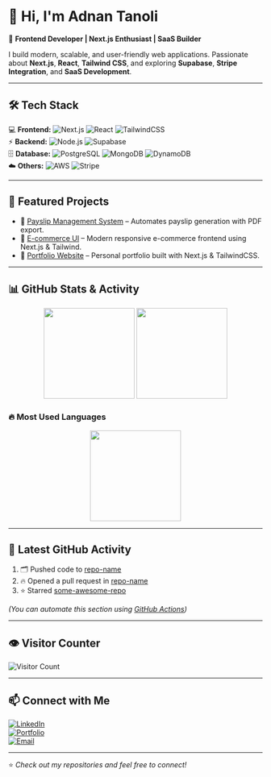 # 👋 Hi, I'm Adnan Tanoli

🚀 **Frontend Developer | Next.js Enthusiast | SaaS Builder**

I build modern, scalable, and user-friendly web applications. Passionate about **Next.js**, **React**, **Tailwind CSS**, and exploring **Supabase**, **Stripe Integration**, and **SaaS Development**.

---

## 🛠️ Tech Stack
💻 **Frontend:** ![Next.js](https://img.shields.io/badge/Next.js-black?style=flat&logo=next.js) ![React](https://img.shields.io/badge/React-blue?style=flat&logo=react) ![TailwindCSS](https://img.shields.io/badge/TailwindCSS-38B2AC?style=flat&logo=tailwind-css)  
⚡ **Backend:** ![Node.js](https://img.shields.io/badge/Node.js-43853D?style=flat&logo=node.js&logoColor=white) ![Supabase](https://img.shields.io/badge/Supabase-3ECF8E?style=flat&logo=supabase)  
🗄️ **Database:** ![PostgreSQL](https://img.shields.io/badge/PostgreSQL-316192?style=flat&logo=postgresql) ![MongoDB](https://img.shields.io/badge/MongoDB-4EA94B?style=flat&logo=mongodb) ![DynamoDB](https://img.shields.io/badge/AWS%20DynamoDB-4053D6?style=flat&logo=amazondynamodb)  
☁️ **Others:** ![AWS](https://img.shields.io/badge/AWS-FF9900?style=flat&logo=amazonaws) ![Stripe](https://img.shields.io/badge/Stripe-626CD9?style=flat&logo=stripe)

---

## 🌟 Featured Projects
- 🔹 [Payslip Management System](#) – Automates payslip generation with PDF export.  
- 🔹 [E-commerce UI](#) – Modern responsive e-commerce frontend using Next.js & Tailwind.  
- 🔹 [Portfolio Website](#) – Personal portfolio built with Next.js & TailwindCSS.  

---

## 📊 GitHub Stats & Activity
<p align="center">
  <img src="https://github-readme-stats.vercel.app/api?username=adnanniazdev&show_icons=true&theme=radical" height="180em" />
  <img src="https://github-readme-streak-stats.herokuapp.com/?user=adnanniazdev&theme=radical" height="180em" />
</p>

### 🔥 Most Used Languages
<p align="center">
  <img src="https://github-readme-stats.vercel.app/api/top-langs/?username=adnanniazdev&layout=compact&theme=radical" height="180em" />
</p>

---

## 📰 Latest GitHub Activity
<!--START_SECTION:activity-->
1. 🗂️ Pushed code to [repo-name](#)
2. 🔥 Opened a pull request in [repo-name](#)
3. ⭐ Starred [some-awesome-repo](#)
<!--END_SECTION:activity-->

*(You can automate this section using [GitHub Actions](https://github.com/marketplace/actions/github-activity-readme))*  

---

## 👁️ Visitor Counter
![Visitor Count](https://komarev.com/ghpvc/?username=adnanniazdev&label=Visitors&color=brightgreen)

---

## 📫 Connect with Me
[![LinkedIn](https://img.shields.io/badge/LinkedIn-Connect-blue?style=for-the-badge&logo=linkedin)](https://www.linkedin.com/in/adnanniazdev)  
[![Portfolio](https://img.shields.io/badge/Portfolio-Visit-brightgreen?style=for-the-badge&logo=vercel)](https://your-portfolio-link.com)  
[![Email](https://img.shields.io/badge/Email-Contact-red?style=for-the-badge&logo=gmail)](mailto:your-email@example.com)

---

⭐️ _Check out my repositories and feel free to connect!_
